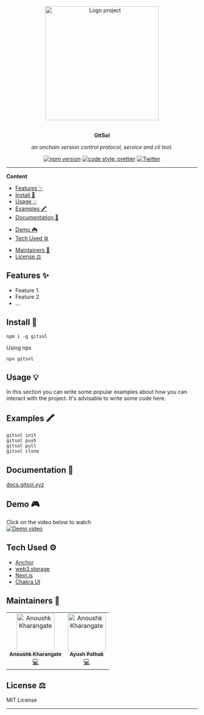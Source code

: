 <div align="center">
  <a href="#">
  	<img src="https://i.imgur.com/KoqJTWu.png" alt="Logo project" height="300" />
  </a>
  <br>
  <br>
  <p>
    <b>GitSol</b>
  </p>
  <p>
     <i>an onchain version control protocol, service and cli tool.</i>
  </p>
  <p>


[![npm version](https://img.shields.io/npm/v/badge-maker.svg)](https://npmjs.org/package/gitsol)
[![code style: prettier](https://img.shields.io/badge/code_style-prettier-ff69b4.svg?style=flat-square)](https://github.com/prettier/prettier)
[![Twitter](https://img.shields.io/twitter/follow/anoushk77?style=social)](https://twitter.com/anoushk77)

  </p>
</div>

---

**Content**

- [Features ✨](#features-)
- [Install 🐙](#install-)
- [Usage 💡](#usage-)
- [Examples 🖍](#examples-)
- [Documentation 📄](#documentation-)
<!-- - [API 👩‍💻](#api-) -->
- [Demo 🎮](#demo-)
- [Tech Used ⚙️](#tech=used-)
<!-- - [Contributing 🍰](#contributing-) -->
- [Maintainers 👷](#maintainers-)
- [License ⚖️](#license-️)

## Features ✨
* Feature 1.
* Feature 2.
* ...

## Install 🐙
```
npm i -g gitsol
```
Using npx
```
npx gitsol
```

## Usage 💡
In this section you can write some popular examples about how you can interact with the project. It's advisable to write some code here.

## Examples 🖍
```
gitsol init
gitsol push
gitsol pull
gitsol clone
```

## Documentation 📄
[docs.gitsol.xyz](https://docs.gitsol.xyz)

<!-- ## API 👩‍💻
You have a small project or you'll like to share the API of your project ? This is where it's happen. -->

## Demo 🎮
Click on the video below to watch <br>
[![Demo video](https://img.youtube.com/vi/pk66JHNMfVY/0.jpg)](https://www.youtube.com/watch?v=pk66JHNMfVY)
<!-- ## Contributing 🍰
Please make sure to read the [Contributing Guide]() before making a pull request.


Thank you to all the people who already contributed to this project! -->

## Tech Used ⚙️
 - [Anchor](https://project-serum.github.io/anchor/)
 - [web3.storage](https://web3.storage/)
 - [Next.js](https://nextjs.org/)
 - [Chakra UI](https://chakra-ui.com/)

## Maintainers 👷
<table>
  <tr>
    <td align="center"><a href="https://github.com/anoushk1234"><img src="https://avatars.githubusercontent.com/u/32778608?v=4" width="100px;" alt="Anoushk Kharangate"/><br /><sub><b>Anoushk Kharangate</b></sub></a><br /><a href="#" title="Code">💻</a></td>
 <td align="center"><a href="https://github.com/ayshptk"><img src="https://avatars.githubusercontent.com/u/62694274?v=4" width="100px;" alt="Anoushk Kharangate"/><br /><sub><b>Ayush Pathak</b></sub></a><br /><a href="#" title="Code">💻</a></td>
  </tr>
</table>

## License ⚖️
MIT License

---


